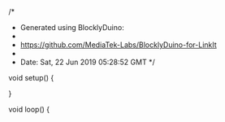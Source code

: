 /*
 * Generated using BlocklyDuino:
 *
 * https://github.com/MediaTek-Labs/BlocklyDuino-for-LinkIt
 *
 * Date: Sat, 22 Jun 2019 05:28:52 GMT
 */



void setup()
{

}


void loop()
{
